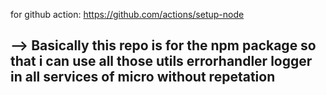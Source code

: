  for github action: https://github.com/actions/setup-node

 ## --> Basically this repo is for the npm package so that i can use all those utils errorhandler logger in all services of micro without repetation
